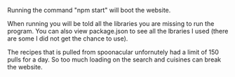 Running the command "npm start" will boot the website.

When running you will be told all the libraries you are missing to run the program. You can also view package.json to see all the lbraries I used (there are some I did not get the chance to use).

The recipes that is pulled from spoonacular unfornutely had a limit of 150 pulls for a day. So too much loading on the search and cuisines can break the website.
